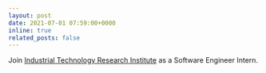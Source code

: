 ```yaml
---
layout: post
date: 2021-07-01 07:59:00+0000
inline: true
related_posts: false
---
```


Join [Industrial Technology Research Institute](https://www.itri.org.tw/english/index.aspx) as a Software Engineer Intern.